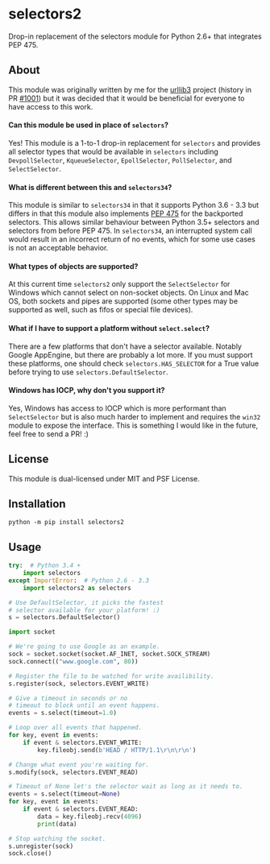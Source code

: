 # selectors2
Drop-in replacement of the selectors module for Python 2.6+ that integrates PEP 475.

## About

This module was originally written by me for the [urllib3](https://github.com/shazow/urllib3) project (history in PR [#1001](https://github.com/shazow/urllib3/pull/1001)) but it was decided that it would be beneficial for everyone to have access to this work.

#### Can this module be used in place of `selectors`?

Yes! This module is a 1-to-1 drop-in replacement for `selectors` and 
provides all selector types that would be available in `selectors` including
`DevpollSelector`, `KqueueSelector`, `EpollSelector`, `PollSelector`, and `SelectSelector`.

#### What is different between this and `selectors34`?

This module is similar to `selectors34` in that it supports Python 3.6 - 3.3
but differs in that this module also implements [PEP 475](https://www.python.org/dev/peps/pep-0475/) for the backported selectors.
This allows similar behaviour between Python 3.5+ selectors and selectors from before PEP 475.
In `selectors34`, an interrupted system call would result in an incorrect return of no events, which
for some use cases is not an acceptable behavior.

#### What types of objects are supported?

At this current time `selectors2` only support the `SelectSelector` for Windows which cannot select on non-socket objects.
On Linux and Mac OS, both sockets and pipes are supported (some other types may be supported as well, such as fifos or special file devices).

#### What if I have to support a platform without `select.select`?

There are a few platforms that don't have a selector available.
Notably Google AppEngine, but there are probably a lot more. If you must support these
platforms, one should check `selectors.HAS_SELECTOR` for a True value before
trying to use `selectors.DefaultSelector`.

#### Windows has IOCP, why don't you support it?

Yes, Windows has access to IOCP which is more performant than `SelectSelector` but
is also much harder to implement and requires the `win32` module to expose the interface.
This is something I would like in the future, feel free to send a PR! :)

## License

This module is dual-licensed under MIT and PSF License.

## Installation

`python -m pip install selectors2`

## Usage

```python
try:  # Python 3.4 +
    import selectors
except ImportError:  # Python 2.6 - 3.3
    import selectors2 as selectors

# Use DefaultSelector, it picks the fastest
# selector available for your platform! :)
s = selectors.DefaultSelector()

import socket

# We're going to use Google as an example.
sock = socket.socket(socket.AF_INET, socket.SOCK_STREAM)
sock.connect(("www.google.com", 80))

# Register the file to be watched for write availibility.
s.register(sock, selectors.EVENT_WRITE)

# Give a timeout in seconds or no
# timeout to block until an event happens.
events = s.select(timeout=1.0)

# Loop over all events that happened.
for key, event in events:
    if event & selectors.EVENT_WRITE:
        key.fileobj.send(b'HEAD / HTTP/1.1\r\n\r\n')

# Change what event you're waiting for.
s.modify(sock, selectors.EVENT_READ)

# Timeout of None let's the selector wait as long as it needs to.
events = s.select(timeout=None)
for key, event in events:
    if event & selectors.EVENT_READ:
        data = key.fileobj.recv(4096)
        print(data)

# Stop watching the socket.
s.unregister(sock)
sock.close()
```
